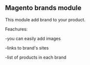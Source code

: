 ## Magento brands module

This module add brand to your product.

Feachures:

-you can easily add images

-links to brand's sites

-list of products in each brand

